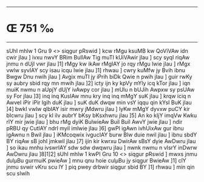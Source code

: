 ___
# Œ 751 ‰
---
sUhI mhlw 1 Gru 9
<> siqgur pRswid ]
kcw rMgu ksuMB kw QoViVAw idn cwir jIau ] ivxu nwvY BRim BulIAw Tig
muTI kUiVAwir jIau ] scy syqI riqAw jnmu n dUjI vwr jIau ]1] rMgy kw
ikAw rMgIAY jo rqy rMgu lwie jIau ] rMgx vwlw syvIAY scy isau icqu lwie
jIau ]1] rhwau ] cwry kuMfw jy Bvih ibnu Bwgw Dnu nwih jIau ] Avgix
muTI jy iPrih biDk Qwie n pwih jIau ] guir rwKy sy aubry sbid rqy mn
mwih jIau ]2] icty ijn ky kpVy mYly icq kTor jIau ] iqn muiK nwmu n
aUpjY dUjY ivAwpy cor jIau ] mUlu n bUJih Awpxw sy psUAw sy For jIau ]3]
inq inq KusIAw mnu kry inq inq mMgY suK jIau ] krqw iciq n AwveI
iPir iPir lgih duK jIau ] suK duK dwqw min vsY iqqu qin kYsI BuK jIau
]4] bwkI vwlw qlbIAY isir mwry jMdwru jIau ] lyKw mMgY dyvxw puCY kir
bIcwru jIau ] scy kI ilv aubrY bKsy bKsxhwru jIau ]5] An ko kIjY
imqVw Kwku rlY mir jwie jIau ] bhu rMg dyiK BulwieAw Buil Buil AwvY
jwie jIau ] ndir pRBU qy CutIAY ndrI myil imlwie jIau ]6] gwPl
igAwn ivhUixAw gur ibnu igAwnu n Bwil jIau ] iKMcoqwix ivgucIAY burw
Blw duie nwil jIau ] ibnu sbdY BY riqAw sB johI jmkwil jIau ]7]
ijin kir kwrxu DwirAw sBsY dyie AwDwru jIau ] so ikau mnhu ivswrIAY
sdw sdw dwqwru jIau ] nwnk nwmu n vIsrY inDwrw AwDwru jIau ]8]1]2]
sUhI mhlw 1 kwPI Gru 10
<> siqgur pRswid ]
mwxs jnmu dulµBu gurmuiK pwieAw ] mnu qnu hoie culµBu jy siqgur BwieAw
]1] clY jnmu svwir vKru scu lY ] piq pwey drbwir siqgur sbid BY
]1] rhwau ] min qin scu slwih
####
